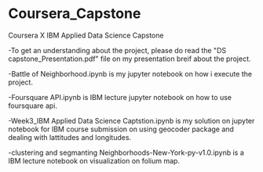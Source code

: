 # Coursera_Capstone
Coursera X IBM Applied Data Science Capstone 

-To get an understanding about the project, please do read the "DS capstone_Presentation.pdf" file on my presentation breif about the project.

-Battle of Neighborhood.ipynb is my jupyter notebook on how i execute the project.



-Foursquare API.ipynb is IBM lecture jupyter notebook on how to use foursquare api.

-Week3_IBM Applied Data Science Captstion.ipynb is my solution on jupyter notebook for IBM course submission on using geocoder package and dealing with lattitudes and longitudes.

-clustering and segmanting Neighborhoods-New-York-py-v1.0.ipynb is a IBM lecture notebook on visualization on folium map.
